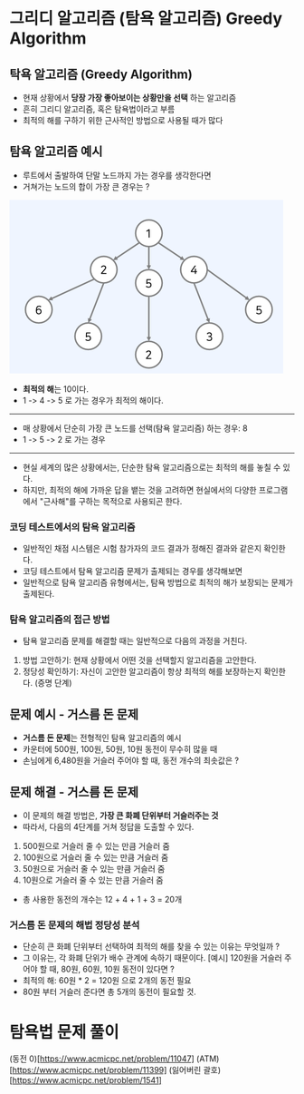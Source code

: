 # 그리디 알고리즘 (탐욕 알고리즘) Greedy Algorithm

## 탁욕 알고리즘 (Greedy Algorithm)

- 현재 상황에서 **당장 가장 좋아보이는 상황만을 선택** 하는 알고리즘
- 흔히 그리디 알고리즘, 혹은 탐욕법이라고 부름
- 최적의 해를 구하기 위한 근사적인 방법으로 사용될 때가 많다

## 탐욕 알고리즘 예시

- 루트에서 출발하여 단말 노드까지 가는 경우를 생각한다면
- 거쳐가는 노드의 합이 가장 큰 경우는 ?

![그리디](./그리디.png)

- **최적의 해**는 10이다.
- 1 -> 4 -> 5 로 가는 경우가 최적의 해이다.

---

- 매 상황에서 단순히 가장 큰 노드를 선택(탐욕 알고리즘) 하는 경우: 8
- 1 -> 5 -> 2 로 가는 경우

---

- 현실 세계의 많은 상황에서는, 단순한 탐욕 알고리즘으로는 최적의 해를 놓칠 수 있다.
- 하지만, 최적의 해에 가까운 답을 뱉는 것을 고려하면 현실에서의 다양한 프로그램에서 "근사해"를 구하는 목적으로 사용되곤 한다.

### 코딩 테스트에서의 탐욕 알고리즘

- 일반적인 채점 시스템은 시험 참가자의 코드 결과가 정해진 결과와 같은지 확인한다.
- 코딩 테스트에서 탐욕 알고리즘 문제가 출제되는 경우를 생각해보면
- 일반적으로 탐욕 알고리즘 유형에서는, 탐욕 방법으로 최적의 해가 보장되는 문제가 출제된다.

### 탐욕 알고리즘의 접근 방법

- 탐욕 알고리즘 문제를 해결할 때는 일반적으로 다음의 과정을 거친다.

1. 방법 고안하기: 현재 상황에서 어떤 것을 선택할지 알고리즘을 고안한다.
2. 정당성 확인하기: 자신이 고안한 알고리즘이 항상 최적의 해를 보장하는지 확인한다. (증명 단계)

## 문제 예시 - 거스름 돈 문제

- **거스름 돈 문제**는 전형적인 탐욕 알고리즘의 예시
- 카운터에 500원, 100원, 50원, 10원 동전이 무수히 많을 때
- 손님에게 6,480원을 거슬러 주어야 할 때, 동전 개수의 최솟값은 ?

## 문제 해결 - 거스름 돈 문제

- 이 문제의 해결 방법은, **가장 큰 화폐 단위부터 거슬러주는 것**
- 따라서, 다음의 4단계를 거쳐 정답을 도출할 수 있다.

1. 500원으로 거슬러 줄 수 있는 만큼 거슬러 줌
2. 100원으로 거슬러 줄 수 있는 만큼 거슬러 줌
3. 50원으로 거슬러 줄 수 있는 만큼 거슬러 줌
4. 10원으로 거슬러 줄 수 있는 만큼 거슬러 줌

- 총 사용한 동전의 개수는 12 + 4 + 1 + 3 = 20개

### 거스름 돈 문제의 해법 정당성 분석

- 단순히 큰 화폐 단위부터 선택하여 최적의 해를 찾을 수 있는 이유는 무엇일까 ?
- 그 이유는, 각 화폐 단위가 배수 관계에 속하기 때문이다.
  [예시] 120원을 거슬러 주어야 할 때, 80원, 60원, 10원 동전이 있다면 ?
- 최적의 해: 60원 \* 2 = 120원 으로 2개의 동전 필요
- 80원 부터 거슬러 준다면 총 5개의 동전이 필요할 것.

# 탐욕법 문제 풀이

(동전 0)[https://www.acmicpc.net/problem/11047]
(ATM)[https://www.acmicpc.net/problem/11399]
(잃어버린 괄호)[https://www.acmicpc.net/problem/1541]

